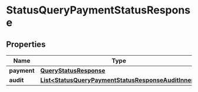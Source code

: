 

# StatusQueryPaymentStatusResponse


## Properties

| Name | Type | Description | Notes |
|------------ | ------------- | ------------- | -------------|
|**payment** | [**QueryStatusResponse**](QueryStatusResponse.md) |  |  [optional] |
|**audit** | [**List&lt;StatusQueryPaymentStatusResponseAuditInner&gt;**](StatusQueryPaymentStatusResponseAuditInner.md) |  |  [optional] |



